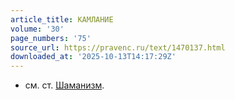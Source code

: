 ```yaml
---
article_title: КАМЛАНИЕ
volume: '30'
page_numbers: '75'
source_url: https://pravenc.ru/text/1470137.html
downloaded_at: '2025-10-13T14:17:29Z'
---
```


- см. ст. [Шаманизм](https://pravenc.ru/text/Шаманизм.html).
